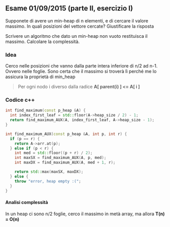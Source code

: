 ## Esame 01/09/2015 (parte II, esercizio I)

Supponete di avere un min-heap di n elementi, e di cercare il valore massimo. In quali posizioni del vettore cercate? Giustificare la risposta

Scrivere un algoritmo che dato un min-heap non vuoto restituisca il massimo. Calcolare la complessità.

### Idea

Cerco nelle posizioni che vanno dalla parte intera inferiore di n/2 ad n-1. Ovvero nelle foglie. Sono certa che il massimo si troverà lì perché me lo assicura la proprietà di min_heap

> Per ogni nodo i diverso dalla radice **A[ parent(i) ] <= A[ i ]**

### Codice c++

```c++
int find_maximum(const p_heap &A) {
  int index_first_leaf = std::floor(A->heap_size / 2) - 1;
  return find_maximum_AUX(A, index_first_leaf, A->heap_size - 1);
}

int find_maximum_AUX(const p_heap &A, int p, int r) {
  if (p == r) {
    return A->arr.at(p);
  } else if (p < r) {
    int med = std::floor((p + r) / 2);
    int maxSX = find_maximum_AUX(A, p, med);
    int maxDX = find_maximum_AUX(A, med + 1, r);

    return std::max(maxSX, maxDX);
  } else {
    throw "error, heap empty :(";
  }
}
```

#### Analisi complessità

In un heap ci sono n/2 foglie, cerco il massimo in metà array, ma allora **T(n) = O(n)**